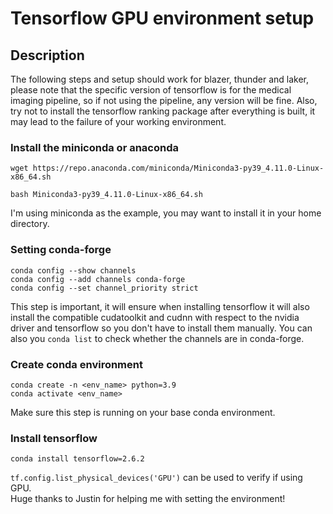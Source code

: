 # Tensorflow GPU environment setup

## Description
The following steps and setup should work for blazer, thunder and laker, please note that the specific version of tensorflow is for the medical imaging pipeline, so if not using the pipeline, any version will be fine. Also, try not to install the tensorflow ranking package after everything is built, it may lead to the failure of your working environment.


### Install the miniconda or anaconda

```shell
wget https://repo.anaconda.com/miniconda/Miniconda3-py39_4.11.0-Linux-x86_64.sh
```

```shell
bash Miniconda3-py39_4.11.0-Linux-x86_64.sh
```
I'm using miniconda as the example, you may want to install it in your home directory.

### Setting conda-forge

```shell
conda config --show channels
conda config --add channels conda-forge
conda config --set channel_priority strict
```
This step is important, it will ensure when installing tensorflow it will also install the compatible cudatoolkit and cudnn with respect to the nvidia driver and tensorflow so you don't have to install them manually. You can also you `conda list` to check whether the channels are in conda-forge.

### Create conda environment
```shell
conda create -n <env_name> python=3.9
conda activate <env_name>
```
Make sure this step is running on your base conda environment.

### Install tensorflow
```shell
conda install tensorflow=2.6.2
```
`tf.config.list_physical_devices('GPU')` can be used to verify if using GPU.  
Huge thanks to Justin for helping me with setting the environment!
